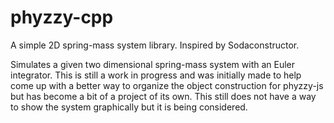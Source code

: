 # phyzzy-cpp
A simple 2D spring-mass system library. Inspired by Sodaconstructor.

Simulates a given two dimensional spring-mass system with an Euler integrator. This is still a work in progress and was initially made to help come up with a better way to organize the object construction for phyzzy-js but has become a bit of a project of its own. This still does not have a way to show the system graphically but it is being considered.
